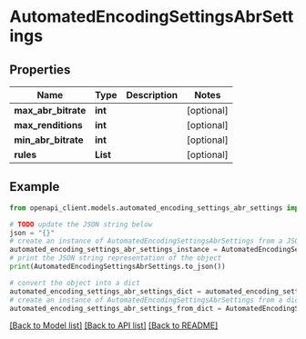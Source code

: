 # AutomatedEncodingSettingsAbrSettings


## Properties

Name | Type | Description | Notes
------------ | ------------- | ------------- | -------------
**max_abr_bitrate** | **int** |  | [optional] 
**max_renditions** | **int** |  | [optional] 
**min_abr_bitrate** | **int** |  | [optional] 
**rules** | **List** |  | [optional] 

## Example

```python
from openapi_client.models.automated_encoding_settings_abr_settings import AutomatedEncodingSettingsAbrSettings

# TODO update the JSON string below
json = "{}"
# create an instance of AutomatedEncodingSettingsAbrSettings from a JSON string
automated_encoding_settings_abr_settings_instance = AutomatedEncodingSettingsAbrSettings.from_json(json)
# print the JSON string representation of the object
print(AutomatedEncodingSettingsAbrSettings.to_json())

# convert the object into a dict
automated_encoding_settings_abr_settings_dict = automated_encoding_settings_abr_settings_instance.to_dict()
# create an instance of AutomatedEncodingSettingsAbrSettings from a dict
automated_encoding_settings_abr_settings_from_dict = AutomatedEncodingSettingsAbrSettings.from_dict(automated_encoding_settings_abr_settings_dict)
```
[[Back to Model list]](../README.md#documentation-for-models) [[Back to API list]](../README.md#documentation-for-api-endpoints) [[Back to README]](../README.md)


